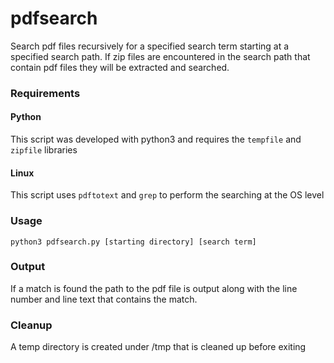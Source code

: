 # pdfsearch
Search pdf files recursively for a specified search term starting at a specified search path.  If zip files are encountered in the search path that contain pdf files they will be extracted and searched.

### Requirements
#### Python
This script was developed with python3 and requires the ```tempfile``` and ```zipfile``` libraries
#### Linux
This script uses ```pdftotext``` and ```grep``` to perform the searching at the OS level

### Usage
```
python3 pdfsearch.py [starting directory] [search term]
```

### Output
If a match is found the path to the pdf file is output along with the line number and line text that contains the match.

### Cleanup
A temp directory is created under /tmp that is cleaned up before exiting
